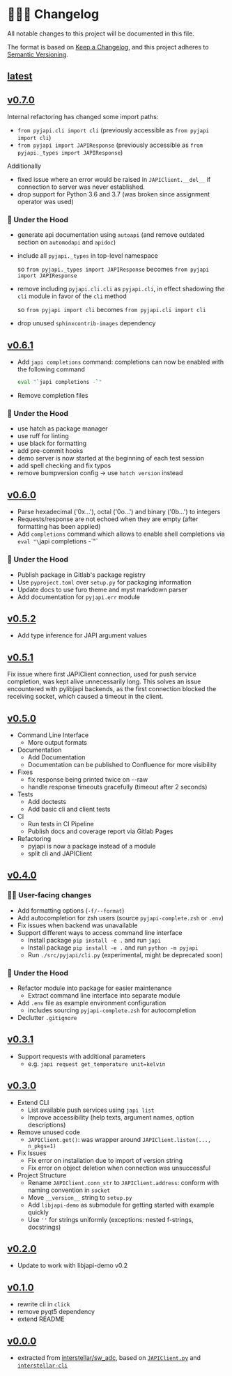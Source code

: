 # 👨🏼‍🚀 Changelog

All notable changes to this project will be documented in this file.

The format is based on [Keep a Changelog](https://keepachangelog.com/en/1.0.0/), and
this project adheres to [Semantic Versioning](https://semver.org/spec/v2.0.0.html).

## [latest]

## [v0.7.0]

Internal refactoring has changed some import paths:

- `from pyjapi.cli import cli` (previously accessible as `from pyjapi import cli`)
- `from pyjapi import JAPIResponse` (previously accessible as
  `from pyjapi._types import JAPIResponse`)

Additionally

- fixed issue where an error would be raised in `JAPIClient.__del__` if connection to
  server was never established.
- drop support for Python 3.6 and 3.7 (was broken since assignment operator was used)

### 🔩 Under the Hood

- generate api documentation using `autoapi` (and remove outdated section on
  `automodapi` and `apidoc`)
- include all `pyjapi._types` in top-level namespace

  so `from pyjapi._types import JAPIResponse` becomes `from pyjapi import JAPIResponse`

- remove including `pyjapi.cli.cli` as `pyjapi.cli`, in effect shadowing the `cli`
  module in favor of the `cli` method

  so `from pyjapi import cli` becomes `from pyjapi.cli import cli`

- drop unused `sphinxcontrib-images` dependency

## [v0.6.1]

- Add `japi completions` command: completions can now be enabled with the following
  command

  ```sh
  eval "`japi completions -`"
  ```

- Remove completion files

### 🔩 Under the Hood

- use hatch as package manager
- use ruff for linting
- use black for formatting
- add pre-commit hooks
- demo server is now started at the beginning of each test session
- add spell checking and fix typos
- remove bumpversion config -> use `hatch version` instead

## [v0.6.0]

- Parse hexadecimal ('0x...'), octal ('0o...') and binary ('0b...') to integers
- Requests/response are not echoed when they are empty (after formatting has been
  applied)
- Add `completions` command which allows to enable shell completions via `eval "\`japi
  completions -\`"`

### 🔩 Under the Hood

- Publish package in Gitlab's package registry
- Use `pyproject.toml` over `setup.py` for packaging information
- Update docs to use furo theme and myst markdown parser
- Add documentation for `pyjapi.err` module

## [v0.5.2]

- Add type inference for JAPI argument values

## [v0.5.1]

Fix issue where first JAPIClient connection, used for push service completion, was kept
alive unnecessarily long. This solves an issue encountered with pylibjapi backends, as
the first connection blocked the receiving socket, which caused a timeout in the client.

## [v0.5.0]

- Command Line Interface
  - More output formats
- Documentation
  - Add Documentation
  - Documentation can be published to Confluence for more visibility
- Fixes
  - fix response being printed twice on --raw
  - handle response timeouts gracefully (timeout after 2 seconds)
- Tests
  - Add doctests
  - Add basic cli and client tests
- CI
  - Run tests in CI Pipeline
  - Publish docs and coverage report via Gitlab Pages
- Refactoring
  - pyjapi is now a package instead of a module
  - split cli and JAPIClient

## [v0.4.0]

### 👨‍💻 User-facing changes

- Add formatting options (`-f/--format`)
- Add autocompletion for zsh users (source `pyjapi-complete.zsh` or `.env`)
- Fix issues when backend was unavailable
- Support different ways to access command line interface
  - Install package `pip install -e .` and run `japi`
  - Install package `pip install -e .` and run `python -m pyjapi`
  - Run `./src/pyjapi/cli.py` (experimental, might be deprecated soon)

### 🔩 Under the Hood

- Refactor module into package for easier maintenance
  - Extract command line interface into separate module
- Add `.env` file as example environment configuration
  - includes sourcing `pyjapi-complete.zsh` for autocompletion
- Declutter `.gitignore`

## [v0.3.1]

- Support requests with additional parameters
  - e.g. `japi request get_temperature unit=kelvin`

## [v0.3.0]

- Extend CLI
  - List available push services using `japi list`
  - Improve accessibility (help texts, argument names, option descriptions)
- Remove unused code
  - `JAPIClient.get()`: was wrapper around `JAPIClient.listen(..., n_pkgs=1)`
- Fix Issues
  - Fix error on installation due to import of version string
  - Fix error on object deletion when connection was unsuccessful
- Project Structure
  - Rename `JAPIClient.conn_str` to `JAPIClient.address`: conform with naming convention
    in `socket`
  - Move `__version__` string to `setup.py`
  - Add `libjapi-demo` as submodule for getting started with example quickly
  - Use `''` for strings uniformly (exceptions: nested f-strings, docstrings)

## [v0.2.0]

- Update to work with libjapi-demo v0.2

## [v0.1.0]

- rewrite cli in `click`
- remove pyqt5 dependency
- extend README

## [v0.0.0]

- extracted from
  [interstellar/sw_adc](https://git01.iis.fhg.de/abt-hfs/interstellar/sw_adc), based on
  [`JAPIClient.py`](https://git01.iis.fhg.de/abt-hfs/interstellar/gui_adc/-/blob/b281c0925600d76839bb11a63ef23a7433734467/gui/JAPIClient.py)
  and
  [`interstellar-cli`](https://git01.iis.fhg.de/abt-hfs/interstellar/sw_adc/-/blob/d5abdf3d22a65bee2e01c37e8bc4376278550f00/cli/interstellar-cli)

[latest]: https://git01.iis.fhg.de/ks-ip-lib/software/pyjapi/-/compare/v0.7.0...main
[v0.7.0]: https://git01.iis.fhg.de/ks-ip-lib/software/pyjapi/-/compare/v0.6.1...v0.7.0
[v0.6.1]: https://git01.iis.fhg.de/ks-ip-lib/software/pyjapi/-/compare/v0.6.0...v0.6.1
[v0.6.0]: https://git01.iis.fhg.de/ks-ip-lib/software/pyjapi/-/compare/v0.5.2...v0.6.0
[v0.5.2]: https://git01.iis.fhg.de/ks-ip-lib/software/pyjapi/-/compare/v0.5.1...v0.5.2
[v0.5.1]: https://git01.iis.fhg.de/ks-ip-lib/software/pyjapi/-/compare/v0.5.0...v0.5.1
[v0.5.0]: https://git01.iis.fhg.de/ks-ip-lib/software/pyjapi/-/compare/v0.4.0...v0.5.0
[v0.4.0]: https://git01.iis.fhg.de/ks-ip-lib/software/pyjapi/-/compare/v0.3.1...v0.4.0
[v0.3.1]: https://git01.iis.fhg.de/ks-ip-lib/software/pyjapi/-/compare/v0.3.0...v0.3.1
[v0.3.0]: https://git01.iis.fhg.de/ks-ip-lib/software/pyjapi/-/compare/v0.2.0...v0.3.0
[v0.2.0]: https://git01.iis.fhg.de/ks-ip-lib/software/pyjapi/-/compare/v0.1.0...v0.2.0
[v0.1.0]: https://git01.iis.fhg.de/ks-ip-lib/software/pyjapi/-/compare/v0.0.0...v0.1.0
[v0.0.0]: https://git01.iis.fhg.de/ks-ip-lib/software/pyjapi/-/commit/9f53a926
